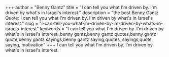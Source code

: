 +++
author = "Benny Gantz"
title = "I can tell you what I'm driven by. I'm driven by what's in Israel's interest."
description = "the best Benny Gantz Quote: I can tell you what I'm driven by. I'm driven by what's in Israel's interest."
slug = "i-can-tell-you-what-im-driven-by-im-driven-by-whats-in-israels-interest"
keywords = "I can tell you what I'm driven by. I'm driven by what's in Israel's interest.,benny gantz,benny gantz quotes,benny gantz quote,benny gantz sayings,benny gantz saying,quotes, sayings,quote, saying, motivation"
+++
I can tell you what I'm driven by. I'm driven by what's in Israel's interest.
